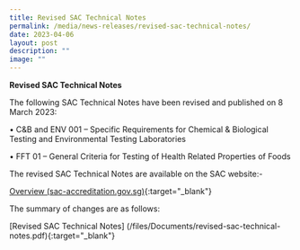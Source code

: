 ```yaml
---
title: Revised SAC Technical Notes
permalink: /media/news-releases/revised-sac-technical-notes/
date: 2023-04-06
layout: post
description: ""
image: ""
---
```

**Revised SAC Technical Notes**

The following SAC Technical Notes have been revised and published on 8 March 2023:

  •	C&amp;B and ENV 001 – Specific Requirements for Chemical &amp; Biological Testing and Environmental Testing Laboratories
  
  •	FFT 01 – General Criteria for Testing of Health Related Properties of Foods

The revised SAC Technical Notes are available on the SAC website:-

[Overview (sac-accreditation.gov.sg)](https://www.sac-accreditation.gov.sg/resources/sac-documents){:target="_blank"}


The summary of changes are as follows: 

[Revised SAC Technical Notes]
(/files/Documents/revised-sac-technical-notes.pdf){:target="_blank"}


